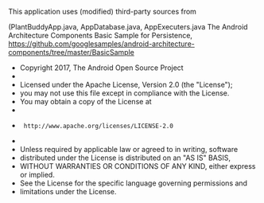 This application uses (modified) third-party sources from

(PlantBuddyApp.java, AppDatabase.java, AppExecuters.java
The Android Architecture Components Basic Sample for Persistence,
https://github.com/googlesamples/android-architecture-components/tree/master/BasicSample
 * Copyright 2017, The Android Open Source Project
 *
 * Licensed under the Apache License, Version 2.0 (the "License");
 * you may not use this file except in compliance with the License.
 * You may obtain a copy of the License at
 *
 *      http://www.apache.org/licenses/LICENSE-2.0
 *
 * Unless required by applicable law or agreed to in writing, software
 * distributed under the License is distributed on an "AS IS" BASIS,
 * WITHOUT WARRANTIES OR CONDITIONS OF ANY KIND, either express or implied.
 * See the License for the specific language governing permissions and
 * limitations under the License.